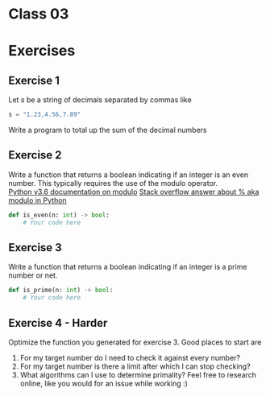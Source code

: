 # Class 03

# Exercises
## Exercise 1
Let *s* be a string of decimals separated by commas like
```python
s = "1.23,4.56,7.89"
```
Write a program to total up the sum of the decimal numbers

## Exercise 2
Write a function that returns a boolean indicating if an integer is an even number. This typically requires the use of the modulo operator.  
[Python v3.6 documentation on modulo](https://docs.python.org/3.6/reference/expressions.html)
[Stack overflow answer about % aka modulo in Python](https://stackoverflow.com/questions/4432208/how-does-work-in-python)
```python
def is_even(n: int) -> bool:
    # Your code here
```

## Exercise 3
Write a function that returns a boolean indicating if an integer is a prime number or net.
```python
def is_prime(n: int) -> bool:
    # Your code here
```

## Exercise 4 - Harder
Optimize the function you generated for exercise 3. Good places to start are
1. For my target number do I need to check it against every number?
2. For my target number is there a limit after which I can stop checking?
3. What algorithms can I use to determine primality? Feel free to research online, like you would for an issue while working :)